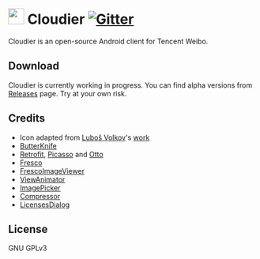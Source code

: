 # <img src="http://i.imgur.com/O20n2Xs.png" width="32px" height="32px"/> Cloudier [![Gitter](https://badges.gitter.im/betakuang/cloudier.svg)](https://gitter.im/betakuang/cloudier?utm_source=badge&utm_medium=badge&utm_campaign=pr-badge)

Cloudier is an open-source Android client for Tencent Weibo. 

## Download

Cloudier is currently working in progress. You can find alpha versions from [Releases](https://github.com/beta/cloudier/releases) page. Try at your own risk.

## Credits

 - Icon adapted from [Luboš Volkov](https://dribbble.com/OtherPlanet)'s [work](https://www.iconfinder.com/icons/107222/cloud_weather_icon)
 - [ButterKnife](https://jakewharton.github.io/butterknife/)
 - [Retrofit](https://square.github.io/retrofit/), [Picasso](https://square.github.io/picasso/) and [Otto](https://square.github.io/otto/)
 - [Fresco](http://frescolib.org/)
 - [FrescoImageViewer](https://github.com/stfalcon-studio/FrescoImageViewer)
 - [ViewAnimator](https://github.com/florent37/ViewAnimator)
 - [ImagePicker](https://github.com/nguyenhoanglam/ImagePicker)
 - [Compressor](https://github.com/zetbaitsu/Compressor)
 - [LicensesDialog](https://github.com/PSDev/LicensesDialog)

## License

GNU GPLv3

